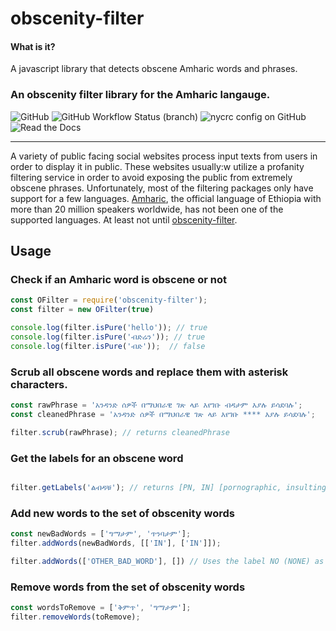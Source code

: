 # obscenity-filter


#### What is it? 
A javascript library that detects obscene Amharic words and phrases.

### An obscenity filter library for the Amharic langauge. 
![GitHub](https://img.shields.io/github/license/bruk3/obscenity-filter)
![GitHub Workflow Status (branch)](https://img.shields.io/github/workflow/status/bruk3/obscenity-filter/CI/main)
![nycrc config on GitHub](https://img.shields.io/nycrc/bruk3/obscenity-filter?config=.nycrc.json)
![Read the Docs](https://img.shields.io/readthedocs/j-parser)


---
A variety of public facing social websites process input texts from users in order to display it in public. These websites usually:w
 utilize a profanity filtering service in order to avoid exposing the public from extremely obscene phrases. Unfortunately, most of the filtering packages only have support for a few languages. [Amharic](https://en.wikipedia.org/wiki/Amharic), the official language of Ethiopia with more than 20 million speakers worldwide, has not been one of the supported languages. At least not until [obscenity-filter](https://bruk3.github.io/obscenity-filter).


## Usage


### Check if an Amharic word is obscene or not
```js
const OFilter = require('obscenity-filter');
const filter = new OFilter(true)

console.log(filter.isPure('hello')); // true 
console.log(filter.isPure('ብድሬን')); // true
console.log(filter.isPure('ብድ'));  // false
```

### Scrub all obscene words and replace them with asterisk characters.
```js
const rawPhrase = 'አንዳንድ ሰዎች በማህበራዊ ገጽ ላይ እየገቡ ብዳታም እያሉ ይሳደባሉ';
const cleanedPhrase = 'አንዳንድ ሰዎች በማህበራዊ ገጽ ላይ እየገቡ **** እያሉ ይሳደባሉ';

filter.scrub(rawPhrase); // returns cleanedPhrase
```

### Get the labels for an obscene word
```js

filter.getLabels('ልብዳቹ'); // returns [PN, IN] [pornographic, insulting]
```

### Add new words to the set of obscenity words

```js
const newBadWords = ['ግማታም', 'ጥንባታም'];
filter.addWords(newBadWords, [['IN'], ['IN']]);

filter.addWords(['OTHER_BAD_WORD'], []) // Uses the label NO (NONE) as the default label.

```

### Remove words from the set of obscenity words
```js
const wordsToRemove = ['ቅምጥ', 'ግማታም'];
filter.removeWords(toRemove);